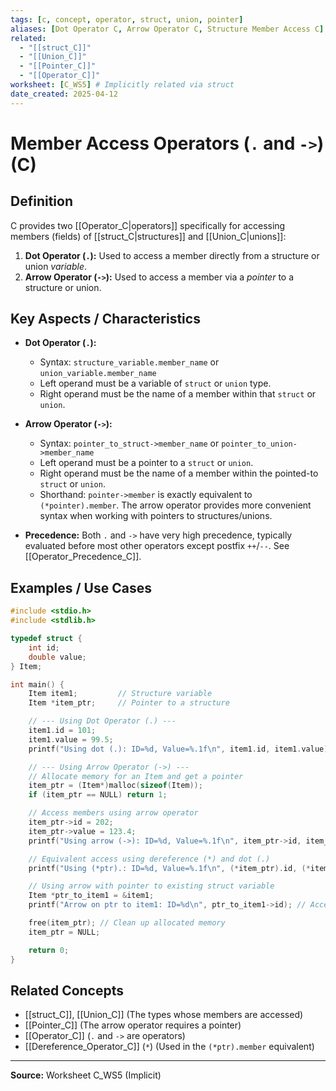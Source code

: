 ```yaml
---
tags: [c, concept, operator, struct, union, pointer]
aliases: [Dot Operator C, Arrow Operator C, Structure Member Access C]
related:
  - "[[struct_C]]"
  - "[[Union_C]]"
  - "[[Pointer_C]]"
  - "[[Operator_C]]"
worksheet: [C_WS5] # Implicitly related via struct
date_created: 2025-04-12
---
```

# Member Access Operators (`.` and `->`) (C)

## Definition

C provides two [[Operator_C|operators]] specifically for accessing members (fields) of [[struct_C|structures]] and [[Union_C|unions]]:

1.  **Dot Operator (`.`):** Used to access a member directly from a structure or union *variable*.
2.  **Arrow Operator (`->`):** Used to access a member via a *pointer* to a structure or union.

## Key Aspects / Characteristics

-   **Dot Operator (`.`):**
    -   Syntax: `structure_variable.member_name` or `union_variable.member_name`
    -   Left operand must be a variable of `struct` or `union` type.
    -   Right operand must be the name of a member within that `struct` or `union`.

-   **Arrow Operator (`->`):**
    -   Syntax: `pointer_to_struct->member_name` or `pointer_to_union->member_name`
    -   Left operand must be a pointer to a `struct` or `union`.
    -   Right operand must be the name of a member within the pointed-to `struct` or `union`.
    -   Shorthand: `pointer->member` is exactly equivalent to `(*pointer).member`. The arrow operator provides more convenient syntax when working with pointers to structures/unions.

-   **Precedence:** Both `.` and `->` have very high precedence, typically evaluated before most other operators except postfix `++`/`--`. See [[Operator_Precedence_C]].

## Examples / Use Cases

```c
#include <stdio.h>
#include <stdlib.h>

typedef struct {
    int id;
    double value;
} Item;

int main() {
    Item item1;         // Structure variable
    Item *item_ptr;     // Pointer to a structure

    // --- Using Dot Operator (.) ---
    item1.id = 101;
    item1.value = 99.5;
    printf("Using dot (.): ID=%d, Value=%.1f\n", item1.id, item1.value);

    // --- Using Arrow Operator (->) ---
    // Allocate memory for an Item and get a pointer
    item_ptr = (Item*)malloc(sizeof(Item));
    if (item_ptr == NULL) return 1;

    // Access members using arrow operator
    item_ptr->id = 202;
    item_ptr->value = 123.4;
    printf("Using arrow (->): ID=%d, Value=%.1f\n", item_ptr->id, item_ptr->value);

    // Equivalent access using dereference (*) and dot (.)
    printf("Using (*ptr).: ID=%d, Value=%.1f\n", (*item_ptr).id, (*item_ptr).value);

    // Using arrow with pointer to existing struct variable
    Item *ptr_to_item1 = &item1;
    printf("Arrow on ptr to item1: ID=%d\n", ptr_to_item1->id); // Accesses item1.id

    free(item_ptr); // Clean up allocated memory
    item_ptr = NULL;

    return 0;
}
```

## Related Concepts
- [[struct_C]], [[Union_C]] (The types whose members are accessed)
- [[Pointer_C]] (The arrow operator requires a pointer)
- [[Operator_C]] (`.` and `->` are operators)
- [[Dereference_Operator_C]] (`*`) (Used in the `(*ptr).member` equivalent)

---
**Source:** Worksheet C_WS5 (Implicit)